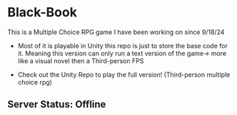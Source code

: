 # Black-Book

This is a Multiple Choice RPG game I have been working on since 9/18/24

- Most of it is playable in Unity this repo is just to store the base code for it.
Meaning this version can only run a text version of the game-> more like a visual novel 
then a Third-person FPS

* Check out the Unity Repo to play the full version! (Third-person multiple choice rpg)

## Server Status: Offline
